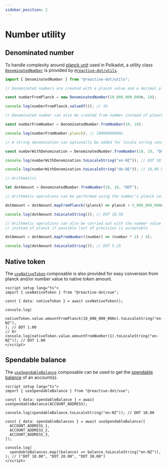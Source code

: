 ```yaml
---
sidebar_position: 2
---
```


# Number utility

## Denominated number

To handle complexity around [planck unit](https://wiki.polkadot.network/docs/learn-DOT#the-planck-unit) used in Polkadot, a utility class [`DenominatedNumber`](/api/utils/class/DenominatedNumber) is provided by [`@reactive-dot/utils`](https://reactivedot.dev/api/utils).

```ts
import { DenominatedNumber } from "@reactive-dot/utils";

// Denominated numbers are created with a planck value and a decimal places number

const numberFromPlanck = new DenominatedNumber(10_000_000_000n, 10);

console.log(numberFromPlanck.valueOf()); // 10

// Denominated number can also be created from number instead of planck

const numberFromNumber = DenominatedNumber.fromNumber(10, 10);

console.log(numberFromNumber.planck); // 10000000000n

// A string denomination can optionally be added for locale string conversion capability

const numberWithDenomination = DenominatedNumber.fromNumber(10, 10, "DOT");

console.log(numberWithDenomination.toLocaleString("en-NZ")); // DOT 10.00

console.log(numberWithDenomination.toLocaleString("de-DE")); // 10,00 DOT

// Arithmetics

let dotAmount = DenominatedNumber.fromNumber(10, 10, "DOT");

// Arithmetic operations can be performed using the number's planck value

dotAmount = dotAmount.mapFromPlanck((planck) => planck + 5_000_000_000n);

console.log(dotAmount.toLocaleString()); // DOT 10.50

// Arithmetic operations can also be carried out with the number value
// instead of planck if possible lost of precision is acceptable

dotAmount = dotAmount.mapFromNumber((number) => (number * 2) / 4);

console.log(dotAmount.toLocaleString()); // DOT 5.25
```

## Native token

The [`useNativeToken`](/api/vue/function/useNativeToken) composable is also provided for easy conversion from planck and/or number value to native token amount.

```vue
<script setup lang="ts">
import { useNativeToken } from "@reactive-dot/vue";

const { data: nativeToken } = await useNativeToken();

console.log(
  nativeToken.value.amountFromPlanck(10_000_000_000n).toLocaleString("en-NZ"),
); // DOT 1.00
// Or
console.log(nativeToken.value.amountFromNumber(1).toLocaleString("en-NZ")); // DOT 1.00
</script>
```

## Spendable balance

The [`useSpendableBalance`](/api/vue/function/useSpendableBalance) composable can be used to get the [spendable balance](https://wiki.polkadot.network/docs/learn-account-balances) of an account(s).

```vue
<script setup lang="ts">
import { useSpendableBalance } from "@reactive-dot/vue";

const { data: spendableBalance } = await useSpendableBalance(ACCOUNT_ADDRESS);

console.log(spendableBalance.toLocaleString("en-NZ")); // DOT 10.00

const { data: spendableBalances } = await useSpendableBalance([
  ACCOUNT_ADDRESS_1,
  ACCOUNT_ADDRESS_2,
  ACCOUNT_ADDRESS_3,
]);

console.log(
  spendableBalances.map((balance) => balance.toLocaleString("en-NZ")),
); // ["DOT 10.00", "DOT 20.00", "DOT 30.00"]
</script>
```
